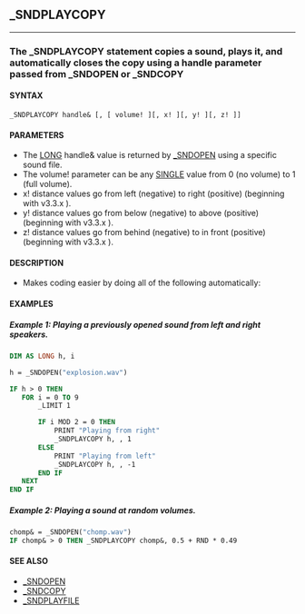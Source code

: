 ## _SNDPLAYCOPY
---

### The _SNDPLAYCOPY statement copies a sound, plays it, and automatically closes the copy using a handle parameter passed from _SNDOPEN or _SNDCOPY

#### SYNTAX

`_SNDPLAYCOPY handle& [, [ volume! ][, x! ][, y! ][, z! ]]`

#### PARAMETERS
* The [LONG](./LONG.md) handle& value is returned by [_SNDOPEN](./_SNDOPEN.md) using a specific sound file.
* The volume! parameter can be any [SINGLE](./SINGLE.md) value from 0 (no volume) to 1 (full volume).
* x! distance values go from left (negative) to right (positive) (beginning with v3.3.x ).
* y! distance values go from below (negative) to above (positive) (beginning with v3.3.x ).
* z! distance values go from behind (negative) to in front (positive) (beginning with v3.3.x ).


#### DESCRIPTION
* Makes coding easier by doing all of the following automatically:


#### EXAMPLES
##### Example 1: Playing a previously opened sound from left and right speakers.
```vb
DIM AS LONG h, i

h = _SNDOPEN("explosion.wav")

IF h > 0 THEN
   FOR i = 0 TO 9
       _LIMIT 1

       IF i MOD 2 = 0 THEN
           PRINT "Playing from right"
           _SNDPLAYCOPY h, , 1
       ELSE
           PRINT "Playing from left"
           _SNDPLAYCOPY h, , -1
       END IF
   NEXT
END IF
```
  
##### Example 2: Playing a sound at random volumes.
```vb
chomp& = _SNDOPEN("chomp.wav")
IF chomp& > 0 THEN _SNDPLAYCOPY chomp&, 0.5 + RND * 0.49
```
  


#### SEE ALSO
* [_SNDOPEN](./_SNDOPEN.md)
* [_SNDCOPY](./_SNDCOPY.md)
* [_SNDPLAYFILE](./_SNDPLAYFILE.md)

